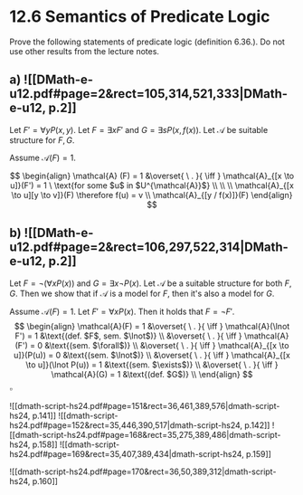 

# 12.6		Semantics of Predicate Logic
Prove the following statements of predicate logic (definition 6.36.). Do not use other results from the lecture notes.

## a) ![[DMath-e-u12.pdf#page=2&rect=105,314,521,333|DMath-e-u12, p.2]]

Let $F' = \forall y P(x, y)$. Let $F = \exists x F'$ and $G = \exists s P(x, f(x))$. Let $\mathcal{A}$ be suitable structure for $F, G$.

Assume $\mathcal{A}(F) = 1$. 

$$
\begin{align}
\mathcal{A} (F) = 1 &\overset{ \ . }{ \iff } \mathcal{A}_{[x \to u]}(F') = 1 \ \text{for some $u$ in $U^{\mathcal{A}}$} \\
 \\
 \\
\mathcal{A}_{[x \to u][y \to v]}(F) \therefore f(u) = v \\
\mathcal{A}_{[y / f(x)]}(F)
\end{align}
$$

## b) ![[DMath-e-u12.pdf#page=2&rect=106,297,522,314|DMath-e-u12, p.2]]


Let $F = \lnot(\forall x P(x))$ and $G = \exists x \lnot P(x)$. Let $\mathcal{A}$ be a suitable structure for both $F, G$. Then we show that if $\mathcal{A}$ is a model for $F$, then it's also a model for $G$.

Assume $\mathcal{A}(F) = 1$. Let $F' = \forall x P(x)$. Then it holds that $F = \lnot F'$.
$$
\begin{align}
\mathcal{A}(F) = 1 &\overset{ \ . }{ \iff } \mathcal{A}(\lnot F') = 1 &\text{(def. $F$, sem. $\lnot$)} \\
&\overset{ \ . }{ \iff } \mathcal{A}(F') = 0 &\text{(sem. $\forall$)} \\
&\overset{ \ . }{ \iff } \mathcal{A}_{[x \to u]}(P(u)) = 0 &\text{(sem. $\lnot$)} \\
&\overset{ \ . }{ \iff } \mathcal{A}_{[x \to u]}(\lnot P(u)) = 1 &\text{(sem. $\exists$)} \\
&\overset{ \ . }{ \iff } \mathcal{A}(G) = 1 &\text{(def. $G$)} \\
\end{align}
$$
$\square$




![[dmath-script-hs24.pdf#page=151&rect=36,461,389,576|dmath-script-hs24, p.141]]
![[dmath-script-hs24.pdf#page=152&rect=35,446,390,517|dmath-script-hs24, p.142]]
![[dmath-script-hs24.pdf#page=168&rect=35,275,389,486|dmath-script-hs24, p.158]]
![[dmath-script-hs24.pdf#page=169&rect=35,407,389,434|dmath-script-hs24, p.159]]

![[dmath-script-hs24.pdf#page=170&rect=36,50,389,312|dmath-script-hs24, p.160]]
